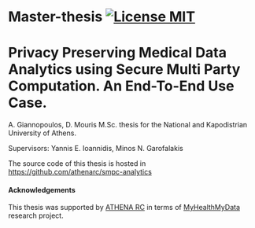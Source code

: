 # Master-thesis [![License MIT][badge-license]](LICENSE)

# Privacy Preserving Medical Data Analytics using Secure Multi Party Computation. An End-To-End Use Case.

A. Giannopoulos, D. Mouris M.Sc. thesis for the National and Kapodistrian University of Athens.

Supervisors: Yannis E. Ioannidis, Minos N. Garofalakis

The source code of this thesis is hosted in https://github.com/athenarc/smpc-analytics


#### Acknowledgements

This thesis was supported by [ATHENA RC](https://www.athena-innovation.gr/en) in terms of [MyHealthMyData](http://www.myhealthmydata.eu) research project.


[badge-license]: https://img.shields.io/badge/license-MIT-green.svg?style=flat-square
